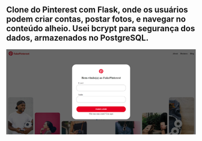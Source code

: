 ## Clone do Pinterest com Flask, onde os usuários podem criar contas, postar fotos, e navegar no conteúdo alheio. Usei bcrypt para segurança dos dados, armazenados no PostgreSQL.


<img src="https://github.com/HugoLeandro/FakePinterest-Flask/blob/main/imagens/pinterest.png" width=800/>

